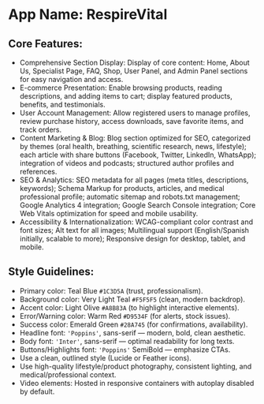 # **App Name**: RespireVital

## Core Features:

- Comprehensive Section Display: Display of core content: Home, About Us, Specialist Page, FAQ, Shop, User Panel, and Admin Panel sections for easy navigation and access.
- E-commerce Presentation: Enable browsing products, reading descriptions, and adding items to cart; display featured products, benefits, and testimonials.
- User Account Management: Allow registered users to manage profiles, review purchase history, access downloads, save favorite items, and track orders.
- Content Marketing & Blog: Blog section optimized for SEO, categorized by themes (oral health, breathing, scientific research, news, lifestyle); each article with share buttons (Facebook, Twitter, LinkedIn, WhatsApp); integration of videos and podcasts; structured author profiles and references.
- SEO & Analytics: SEO metadata for all pages (meta titles, descriptions, keywords); Schema Markup for products, articles, and medical professional profile; automatic sitemap and robots.txt management; Google Analytics 4 integration; Google Search Console integration; Core Web Vitals optimization for speed and mobile usability.
- Accessibility & Internationalization: WCAG-compliant color contrast and font sizes; Alt text for all images; Multilingual support (English/Spanish initially, scalable to more); Responsive design for desktop, tablet, and mobile.

## Style Guidelines:

- Primary color: Teal Blue `#1C3D5A` (trust, professionalism).
- Background color: Very Light Teal `#F5F5F5` (clean, modern backdrop).
- Accent color: Light Olive `#A8B83A` (to highlight interactive elements).
- Error/Warning color: Warm Red `#D9534F` (for alerts, stock issues).
- Success color: Emerald Green `#28A745` (for confirmations, availability).
- Headline font: `'Poppins'`, sans-serif — modern, bold, clean aesthetic.
- Body font: `'Inter'`, sans-serif — optimal readability for long texts.
- Buttons/Highlights font: `'Poppins'` SemiBold — emphasize CTAs.
- Use a clean, outlined style (Lucide or Feather icons).
- Use high-quality lifestyle/product photography, consistent lighting, and medical/professional context.
- Video elements: Hosted in responsive containers with autoplay disabled by default.